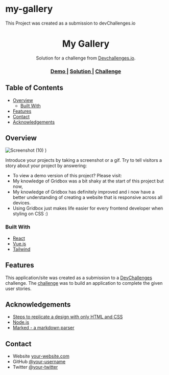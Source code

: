 # my-gallery
This Project was created as a submission to devChallenges.io
<h1 align="center">My Gallery</h1>

<div align="center">
   Solution for a challenge from  <a href="http://devchallenges.io" target="_blank">Devchallenges.io</a>.
</div>

<div align="center">
  <h3>
    <a href="https://opeoluwa44.github.io/my-gallery/my%20gallery/inddex.html">
      Demo
    </a>
    <span> | </span>
    <a href="https://https://devchallenges-1234.firebaseapp.com/solutions/Y43KrLB2zTQsvVN2OqyA">
      Solution
    </a>
    <span> | </span>
    <a href="https://devchallenges.io/challenges/gcbWLxG6wdennelX7b8I">
      Challenge
    </a>
  </h3>
</div>

<!-- TABLE OF CONTENTS -->

## Table of Contents

- [Overview](#overview)
  - [Built With](#built-with)
- [Features](#features)
- [Contact](#contact)
- [Acknowledgements](#acknowledgements)

<!-- OVERVIEW -->

## Overview

![Screenshot (10)](https://user-images.githubusercontent.com/98402971/159187309-689a8747-9f7e-4ae2-9e38-9363a4849c8d.png)
)

Introduce your projects by taking a screenshot or a gif. Try to tell visitors a story about your project by answering:

- To view a demo version of this project? Please visit:
- My knowledge of Gridbox was a bit shaky at the start of this project but now,
- My knowledge of Gridbox has definitely improved and i now have a better understanding of creating a website that is responsive across all devices.
- Using Gridbox just makes life easier for every frontend developer when styling on CSS :)

### Built With

<!-- This section should list any major frameworks that you built your project using. Here are a few examples.-->

- [React](https://reactjs.org/)
- [Vue.js](https://vuejs.org/)
- [Tailwind](https://tailwindcss.com/)

## Features

<!-- List the features of your application or follow the template. Don't share the figma file here :) -->

This application/site was created as a submission to a [DevChallenges](https://devchallenges.io/challenges) challenge. The [challenge](https://devchallenges.io/challenges/gcbWLxG6wdennelX7b8I) was to build an application to complete the given user stories.


## Acknowledgements

<!-- This section should list any articles or add-ons/plugins that helps you to complete the project. This is optional but it will help you in the future. For exmpale -->

- [Steps to replicate a design with only HTML and CSS](https://devchallenges-blogs.web.app/how-to-replicate-design/)
- [Node.js](https://nodejs.org/)
- [Marked - a markdown parser](https://github.com/chjj/marked)

## Contact

- Website [your-website.com](https://{your-web-site-link})
- GitHub [@your-username](https://{github.com/opeoluwa44})
- Twitter [@your-twitter](https://{twitter.com/your-username})
